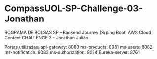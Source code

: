 # CompassUOL-SP-Challenge-03-Jonathan
ROGRAMA DE BOLSAS SP – Backend Journey (Srping Boot) AWS Cloud Context CHALLENGE 3 - Jonathan Julião

Portas utilizadas:
api-gateway: 8080
ms-products: 8081
ms-users: 8082
ms-notification: 8083
ms-authorization: 8084
Eureka-server: 8761